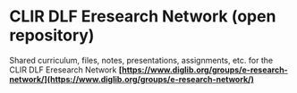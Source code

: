 # CLIR DLF Eresearch Network (open repository)
Shared curriculum, files, notes, presentations, assignments, etc. for the CLIR DLF Eresearch Network
**[https://www.diglib.org/groups/e-research-network/](https://www.diglib.org/groups/e-research-network/)**
